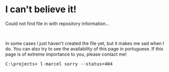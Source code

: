 <div valing="top">
  <h1>I can't believe it!</h1>
  <p>Could not find file in <span id="repository-name"/> with repository information...</p>
  <nav>
    <div id="repository-buttons"/>
  </nav>
</div>

<br/>

<p>In some cases I just <span>haven't created the file</span> yet, but it makes me sad when I do. You can also try to see the availability of this page in <span>portuguese</span>. If this page is of extreme importance to you, please contact me!</p>

<pre>
C:\projects> <span>l-marcel</span> sorry --status=404
</pre>